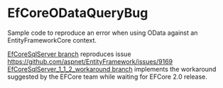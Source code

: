 # EfCoreODataQueryBug
Sample code to reproduce an error when using OData against an EntityFrameworkCore context.

[EfCoreSqlServer branch](https://github.com/eloekset/EfCoreODataQueryBug/tree/EfCoreSqlServer) reproduces issue https://github.com/aspnet/EntityFramework/issues/9169
[EfCoreSqlServer_1_1_2_workaround branch](https://github.com/eloekset/EfCoreODataQueryBug/tree/EfCoreSqlServer_1_1_2_workaround) implements the workaround suggested by the EFCore team while waiting for EFCore 2.0 release.

